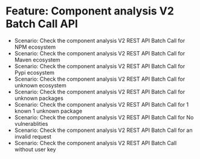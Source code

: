 # Feature: Component analysis V2 Batch Call API
- Scenario: Check the component analysis V2 REST API Batch Call for NPM ecosystem
- Scenario: Check the component analysis V2 REST API Batch Call for Maven ecosystem
- Scenario: Check the component analysis V2 REST API Batch Call for Pypi ecosystem
- Scenario: Check the component analysis V2 REST API Batch Call for unknown ecosystem
- Scenario: Check the component analysis V2 REST API Batch Call for unknown packages
- Scenario: Check the component analysis V2 REST API Batch Call for 1 known 1 unknown package
- Scenario: Check the component analysis V2 REST API Batch Call for No vulnerablities
- Scenario: Check the component analysis V2 REST API Batch Call for an invalid request
- Scenario: Check the component analysis V2 REST API Batch Call without user key
